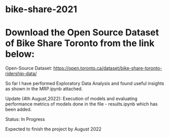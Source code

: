 # bike-share-2021

# Download the Open Source Dataset of Bike Share Toronto from the link below: 

Open-Source Dataset: 
https://open.toronto.ca/dataset/bike-share-toronto-ridership-data/

So far I have performed Exploratory Data Analysis and found useful insights as shown in the MRP.ipynb attached.


Update (4th August,2022): Execution of models and evaluating performance metrics of models done in the file - results.ipynb which has been added. 

Status: In Progress



Expected to finish the project by August 2022
